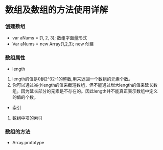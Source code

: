 # 数组及数组的方法使用详解

### 创建数组
- var aNums = [1, 2, 3]; 数组字面量形式
- Var aNums = new Array(1,2,3); new 创建

### 数组属性
- length 
1. length的值是0到2^32-1的整数,用来返回一个数组的元素个数。
2. 你可以通过减小length的值来截短数组，但不能通过增大length的值来延长数组。因为延长部分的元素是不存在的。因此length并不能真正表示数组中定义的值的个数。
- 索引
1. 数组中项的索引
### 数组的方法
- Array.prototype
